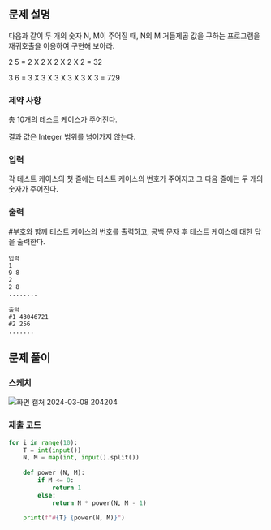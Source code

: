 ## 문제 설명

다음과 같이 두 개의 숫자 N, M이 주어질 때, N의 M 거듭제곱 값을 구하는 프로그램을 재귀호출을 이용하여 구현해 보아라.

2 5 = 2 X 2 X 2 X 2 X 2 = 32

3 6 = 3 X 3 X 3 X 3 X 3 X 3 = 729

### 제약 사항

총 10개의 테스트 케이스가 주어진다.

결과 값은 Integer 범위를 넘어가지 않는다.
 
### 입력

각 테스트 케이스의 첫 줄에는 테스트 케이스의 번호가 주어지고 그 다음 줄에는 두 개의 숫자가 주어진다.

### 출력

#부호와 함께 테스트 케이스의 번호를 출력하고, 공백 문자 후 테스트 케이스에 대한 답을 출력한다.

```
입력
1
9 8
2
2 8
........
```
```
출력
#1 43046721
#2 256
.......
```

## 문제 풀이

### 스케치

![화면 캡처 2024-03-08 204204](https://github.com/kngslbm/study/assets/148850117/aab56f7b-cfd6-477d-89bc-3122acf60bb5)


### 제출 코드

```py
for i in range(10):
    T = int(input())
    N, M = map(int, input().split())
        
    def power (N, M):
        if M <= 0:
            return 1
        else:
            return N * power(N, M - 1)

    print(f"#{T} {power(N, M)}")
```
